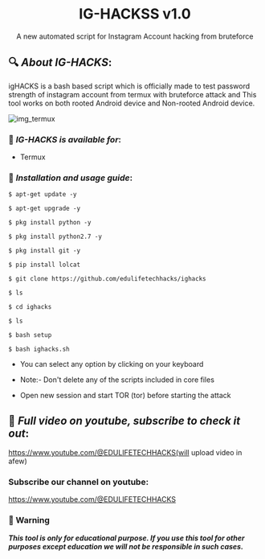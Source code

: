 <h1 align="center">IG-HACKSS v1.0</h1>
<p align="center">
      A new automated script for Instagram Account hacking from bruteforce
</p>

## 🔍 ***About IG-HACKS***:

igHACKS is a bash based script which is officially made to test password strength of instagram account from termux with bruteforce attack and This tool works on both rooted Android device and Non-rooted Android device.



![img_termux](./readme/img_termux.jpg)


### 📌 ***IG-HACKS is available for***:

* Termux

### 📌 ***Installation and usage guide***:
```
$ apt-get update -y
```
```
$ apt-get upgrade -y
```
```
$ pkg install python -y 
```
```
$ pkg install python2.7 -y
```
```
$ pkg install git -y
```
```
$ pip install lolcat
```
```
$ git clone https://github.com/edulifetechhacks/ighacks
```
```
$ ls
```
```
$ cd ighacks
```
```
$ ls
```
```
$ bash setup
```
```
$ bash ighacks.sh
```

* You can select any option by clicking on your keyboard

* Note:- Don't delete any of the scripts included in core files

* Open new session and start TOR (tor) before starting the attack


## 📌 ***Full video on youtube, subscribe to check it out***:

https://www.youtube.com/@EDULIFETECHHACKS(will upload video in afew)


### Subscribe our channel on youtube:
https://www.youtube.com/@EDULIFETECHHACKS

### 📢 Warning

***This tool is only for educational purpose. If you use this tool for other purposes except education we will not be responsible in such cases.***
